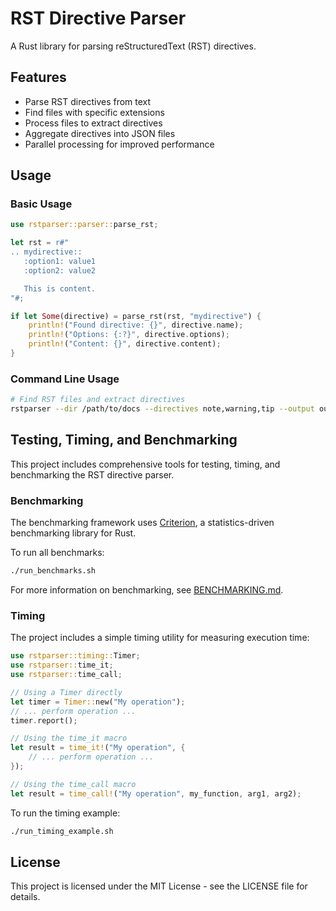 # RST Directive Parser

A Rust library for parsing reStructuredText (RST) directives.

## Features

- Parse RST directives from text
- Find files with specific extensions
- Process files to extract directives
- Aggregate directives into JSON files
- Parallel processing for improved performance

## Usage

### Basic Usage

```rust
use rstparser::parser::parse_rst;

let rst = r#"
.. mydirective::
   :option1: value1
   :option2: value2

   This is content.
"#;

if let Some(directive) = parse_rst(rst, "mydirective") {
    println!("Found directive: {}", directive.name);
    println!("Options: {:?}", directive.options);
    println!("Content: {}", directive.content);
}
```

### Command Line Usage

```bash
# Find RST files and extract directives
rstparser --dir /path/to/docs --directives note,warning,tip --output output_dir
```

## Testing, Timing, and Benchmarking

This project includes comprehensive tools for testing, timing, and benchmarking the RST directive parser.

### Benchmarking

The benchmarking framework uses [Criterion](https://github.com/bheisler/criterion.rs), a statistics-driven benchmarking library for Rust.

To run all benchmarks:

```bash
./run_benchmarks.sh
```

For more information on benchmarking, see [BENCHMARKING.md](BENCHMARKING.md).

### Timing

The project includes a simple timing utility for measuring execution time:

```rust
use rstparser::timing::Timer;
use rstparser::time_it;
use rstparser::time_call;

// Using a Timer directly
let timer = Timer::new("My operation");
// ... perform operation ...
timer.report();

// Using the time_it macro
let result = time_it!("My operation", {
    // ... perform operation ...
});

// Using the time_call macro
let result = time_call!("My operation", my_function, arg1, arg2);
```

To run the timing example:

```bash
./run_timing_example.sh
```

## License

This project is licensed under the MIT License - see the LICENSE file for details.
